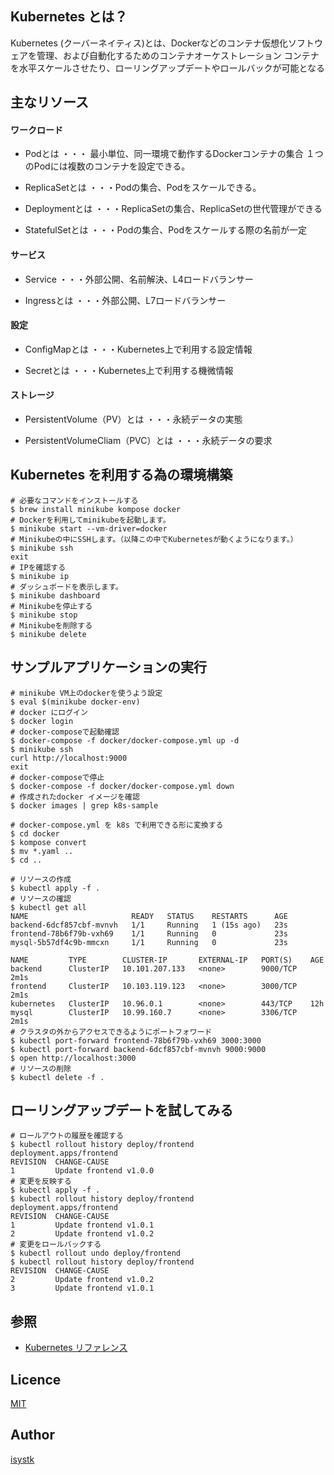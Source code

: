 
## Kubernetes とは？
Kubernetes (クーバーネイティス)とは、Dockerなどのコンテナ仮想化ソフトウェアを管理、および自動化するためのコンテナオーケストレーション
コンテナを水平スケールさせたり、ローリングアップデートやロールバックが可能となる

## 主なリソース

#### ワークロード
- Podとは
・・・ 最小単位、同一環境で動作するDockerコンテナの集合
１つのPodには複数のコンテナを設定できる。

- ReplicaSetとは
・・・Podの集合、Podをスケールできる。

- Deploymentとは
・・・ReplicaSetの集合、ReplicaSetの世代管理ができる

- StatefulSetとは
  ・・・Podの集合、Podをスケールする際の名前が一定

#### サービス
- Service
・・・外部公開、名前解決、L4ロードバランサー

- Ingressとは
  ・・・外部公開、L7ロードバランサー

#### 設定
- ConfigMapとは
・・・Kubernetes上で利用する設定情報

- Secretとは
・・・Kubernetes上で利用する機微情報

#### ストレージ
- PersistentVolume（PV）とは
  ・・・永続データの実態

- PersistentVolumeCliam（PVC）とは
・・・永続データの要求



## Kubernetes を利用する為の環境構築
```
# 必要なコマンドをインストールする
$ brew install minikube kompose docker
# Dockerを利用してminikubeを起動します。
$ minikube start --vm-driver=docker
# Minikubeの中にSSHします。（以降この中でKubernetesが動くようになります。）
$ minikube ssh
exit
# IPを確認する
$ minikube ip
# ダッシュボードを表示します。
$ minikube dashboard
# Minikubeを停止する
$ minikube stop
# Minikubeを削除する
$ minikube delete
```


## サンプルアプリケーションの実行

```shell
# minikube VM上のdockerを使うよう設定
$ eval $(minikube docker-env)
# docker にログイン
$ docker login
# docker-composeで起動確認
$ docker-compose -f docker/docker-compose.yml up -d
$ minikube ssh
curl http://localhost:9000
exit
# docker-composeで停止
$ docker-compose -f docker/docker-compose.yml down
# 作成されたdocker イメージを確認
$ docker images | grep k8s-sample

# docker-compose.yml を k8s で利用できる形に変換する
$ cd docker
$ kompose convert
$ mv *.yaml ..
$ cd ..

# リソースの作成
$ kubectl apply -f .
# リソースの確認
$ kubectl get all
NAME                       READY   STATUS    RESTARTS      AGE
backend-6dcf857cbf-mvnvh   1/1     Running   1 (15s ago)   23s
frontend-78b6f79b-vxh69    1/1     Running   0             23s
mysql-5b57df4c9b-mmcxn     1/1     Running   0             23s

NAME         TYPE        CLUSTER-IP       EXTERNAL-IP   PORT(S)    AGE
backend      ClusterIP   10.101.207.133   <none>        9000/TCP   2m1s
frontend     ClusterIP   10.103.119.123   <none>        3000/TCP   2m1s
kubernetes   ClusterIP   10.96.0.1        <none>        443/TCP    12h
mysql        ClusterIP   10.99.160.7      <none>        3306/TCP   2m1s
# クラスタの外からアクセスできるようにポートフォワード
$ kubectl port-forward frontend-78b6f79b-vxh69 3000:3000
$ kubectl port-forward backend-6dcf857cbf-mvnvh 9000:9000
$ open http://localhost:3000
# リソースの削除
$ kubectl delete -f .

```

## ローリングアップデートを試してみる
```shell
# ロールアウトの履歴を確認する
$ kubectl rollout history deploy/frontend
deployment.apps/frontend 
REVISION  CHANGE-CAUSE
1         Update frontend v1.0.0
# 変更を反映する
$ kubectl apply -f .
$ kubectl rollout history deploy/frontend
deployment.apps/frontend 
REVISION  CHANGE-CAUSE
1         Update frontend v1.0.1
2         Update frontend v1.0.2
# 変更をロールバックする
$ kubectl rollout undo deploy/frontend
$ kubectl rollout history deploy/frontend
REVISION  CHANGE-CAUSE
2         Update frontend v1.0.2
3         Update frontend v1.0.1
```

## 参照

- [Kubernetes リファレンス](https://kubernetes.io/ja/docs/reference/)

## Licence

[MIT](https://github.com/isystk/kubernetes-sample/LICENCE)

## Author

[isystk](https://github.com/isystk)
